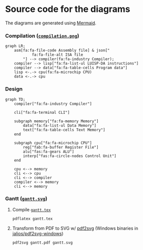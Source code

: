 # Source code for the diagrams
The diagrams are generated using [Mermaid](https://mermaid.js.org/).

### Compilation ([`compilation.png`](compilation.png))
```mermaid
graph LR;
    asm[fa:fa-file-code Assembly file] & json["
            fa:fa-file-alt ISA file
        "] --> compiler(fa:fa-industry Compiler);
    compiler --> lisp["fa:fa-list-ul LUISP-DA instructions"]
    compiler --> data["fa:fa-table-cells Program data"]
    lisp <-.-> cpu(fa:fa-microchip CPU)
    data <-.-> cpu
```

### Design
```mermaid
graph TD;
    compiler["fa:fa-industry Compiler"]

    cli["fa:fa-terminal CLI"]

    subgraph memory["fa:fa-memory Memory"]
        data["fa:fa-list-ul Data Memory"]
        text["fa:fa-table-cells Text Memory"]
    end

    subgraph cpu["fa:fa-microchip CPU"]
        reg["fab:fa-buffer Register File"]
        alu["fas:fa-gears ALU"]
        interp["fas:fa-circle-nodes Control Unit"]
    end

    cpu <--> memory
    cli <--> cpu
    cli <--> compiler
    compiler <--> memory
    cli <--> memory
```


### Gantt ([`gantt.svg`](gantt.svg))
1. Compile [`gantt.tex`](gantt.tex)
    ```bash
    pdflatex gantt.tex
    ```
2. Transform from PDF to SVG w/ [pdf2svg](https://github.com/dawbarton/pdf2svg) (Windows binaries in [jalios/pdf2svg-windows](https://github.com/jalios/pdf2svg-windows))
    ```bash
    pdf2svg gantt.pdf gantt.svg
    ```